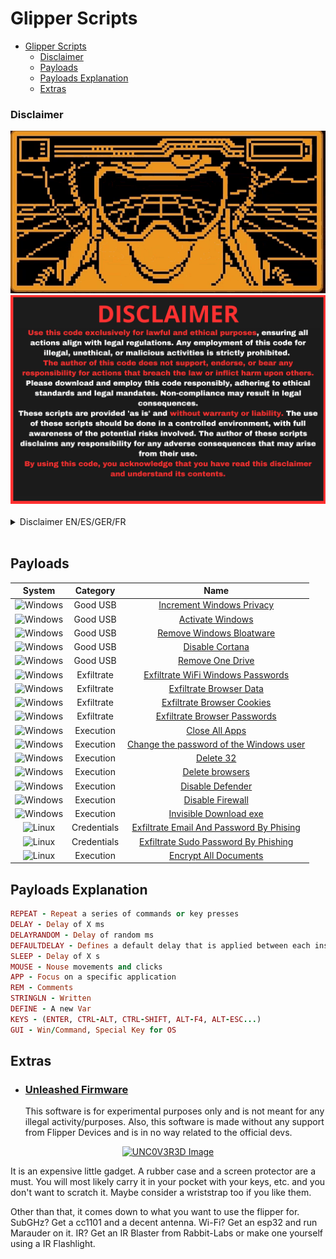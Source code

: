 # Glipper Scripts

- [Glipper Scripts](#glipper-scripts)
    - [Disclaimer](#disclaimer)
  - [Payloads](#payloads)
  - [Payloads Explanation](#payloads-explanation)
  - [Extras](#extras)



### Disclaimer


<div align=center>
  <img src="/main/img/logo-repository-2_0.gif" width="600" /><br>
  <img src="/main/img/DISCLAIMER.png" width="600" />
</div><br>

<details>
<summary>Disclaimer EN/ES/GER/FR</summary>

> [!WARNING] 
> # English
> Use this code exclusively for lawful and ethical purposes, ensuring all actions align with legal regulations. Any employment of this code for illegal, unethical, or malicious activities is strictly prohibited. 
> The author of this code does not support, endorse, or bear any responsibility for actions that breach the law or inflict harm upon others. Please download and employ this code responsibly, adhering to ethical standards and legal mandates. Non-compliance may result in legal consequences.
>
> These scripts are provided 'as is' and without warranty or liability. The use of these scripts should be done in a controlled environment, with full awareness of the potential risks involved. The author of these scripts disclaims any responsibility for any adverse consequences that may arise from their use.
>
> By using this code, you acknowledge that you have read this disclaimer and understand its contents.ims any responsibility for any adverse consequences that may arise from their use.

> [!WARNING] 
> # Deutsch
> Verwenden Sie diesen Code ausschließlich für rechtmäßige und ethische Zwecke und stellen Sie sicher, dass alle Aktionen den gesetzlichen Bestimmungen entsprechen. Jede Verwendung dieses Codes für illegale, unethische oder böswillige Zwecke ist strengstens verboten. Der Autor dieses Codes unterstützt, befürwortet oder übernimmt keine Verantwortung für Handlungen, die gegen das Gesetz verstoßen oder anderen Schaden zufügen. Bitte laden Sie diesen Code herunter und verwenden Sie ihn verantwortungsvoll, unter Einhaltung der ethischen Standards und gesetzlichen Vorschriften. Bei Nichteinhaltung kann es zu rechtlichen Konsequenzen kommen.
> 
> Diese Skripte werden "wie besehen" und ohne Gewährleistung oder Haftung bereitgestellt. Die Verwendung dieser Skripte sollte in einer kontrollierten Umgebung erfolgen, in vollem Bewusstsein der potenziellen Risiken. Der Autor dieser Skripte lehnt jede Verantwortung für negative Folgen ab, die aus ihrer Verwendung entstehen können.
>
> Durch die Verwendung dieses Codes erkennen Sie an, dass Sie diesen Haftungsausschluss gelesen und verstanden haben.

> [!WARNING] 
> # Español
> Utilice este código exclusivamente para fines lícitos y éticos, asegurando que todas las acciones se ajusten a la normativa legal. Cualquier uso de este código para fines ilegales, poco éticos o maliciosos está estrictamente prohibido. El autor de este código no apoya, respalda ni se hace responsable de las acciones que infrinjan la ley o causen daños a terceros. Descargue y utilice este código de forma responsable, respetando las normas éticas y las obligaciones legales. El incumplimiento puede acarrear consecuencias legales.
>
>Estos scripts se proporcionan "tal cual" y sin garantía ni responsabilidad. El uso de estos scripts debe realizarse en un entorno controlado, con plena conciencia de los posibles riesgos. El autor de estos scripts declina cualquier responsabilidad por las consecuencias adversas que puedan surgir de su uso.
>
>Al utilizar este código, reconoce que ha leído este descargo de responsabilidad y que comprende su contenido.

> [!WARNING] 
> # Française
> Utilisez ce code exclusivement à des fins légales et éthiques, en vous assurant que toutes les actions sont conformes à la réglementation juridique. Toute utilisation de ce code à des fins illégales, contraires à l'éthique ou malveillantes est strictement interdite. L'auteur de ce code ne soutient, n'approuve ni ne porte aucune responsabilité pour les actes qui enfreignent la loi ou causent du tort à autrui. Veuillez télécharger et utiliser ce code de manière responsable, en respectant les normes éthiques et les obligations légales. Le non-respect de ces conditions peut entraîner des conséquences juridiques.
>
>Ces scripts sont fournis "tels quels" et sans garantie ni responsabilité. L'utilisation de ces scripts doit être effectuée dans un environnement contrôlé, avec une pleine conscience des risques potentiels encourus. L'auteur de ces scripts décline toute responsabilité pour les conséquences négatives pouvant résulter de leur utilisation.
>
>En utilisant ce code, vous reconnaissez avoir lu cette clause de non-responsabilité et en comprendre le contenu.

</details><br>


## Payloads

|System|Category|Name|
|:--:|:--:|:--:|
|![Windows](https://img.shields.io/badge/Windows-0078D6?style=for-the-badge&logo=windows&logoColor=white)|Good USB|[Increment Windows Privacy](https://github.com/Zenin0/Glipper_Scripts/tree/main/Windows/GoodUSB/Privacy_Windows)
|![Windows](https://img.shields.io/badge/Windows-0078D6?style=for-the-badge&logo=windows&logoColor=white)|Good USB|[Activate Windows](https://github.com/Zenin0/Glipper_Scripts/tree/main/Windows/GoodUSB/Activate_Windows)
|![Windows](https://img.shields.io/badge/Windows-0078D6?style=for-the-badge&logo=windows&logoColor=white)|Good USB|[Remove Windows Bloatware](https://github.com/Zenin0/Glipper_Scripts/tree/main/Windows/GoodUSB/Bloatware_removal)
|![Windows](https://img.shields.io/badge/Windows-0078D6?style=for-the-badge&logo=windows&logoColor=white)|Good USB|[Disable Cortana](https://github.com/Zenin0/Glipper_Scripts/tree/main/Windows/GoodUSB/Disable_Cortana)
|![Windows](https://img.shields.io/badge/Windows-0078D6?style=for-the-badge&logo=windows&logoColor=white)|Good USB|[Remove One Drive](https://github.com/Zenin0/Glipper_Scripts/tree/main/Windows/GoodUSB/OneDrive_Removal)
|![Windows](https://img.shields.io/badge/Windows-0078D6?style=for-the-badge&logo=windows&logoColor=white)|Exfiltrate|[Exfiltrate WiFi Windows Passwords](https://github.com/Zenin0/Glipper_Scripts/tree/main/Windows/Exfilaration/WWifiPasswords)
|![Windows](https://img.shields.io/badge/Windows-0078D6?style=for-the-badge&logo=windows&logoColor=white)|Exfiltrate|[Exfiltrate Browser Data](https://github.com/Zenin0/Glipper_Scripts/tree/main/Windows/Exfilaration/BrowserData)
|![Windows](https://img.shields.io/badge/Windows-0078D6?style=for-the-badge&logo=windows&logoColor=white)|Exfiltrate|[Exfiltrate Browser Cookies](https://github.com/Zenin0/Glipper_Scripts/tree/main/Windows/Exfilaration/ExportCookiesBrowsers)
|![Windows](https://img.shields.io/badge/Windows-0078D6?style=for-the-badge&logo=windows&logoColor=white)|Exfiltrate|[Exfiltrate Browser Passwords](https://github.com/Zenin0/Glipper_Scripts/tree/main/Windows/Exfilaration/SendPasswords)
|![Windows](https://img.shields.io/badge/Windows-0078D6?style=for-the-badge&logo=windows&logoColor=white)|Execution|[Close All Apps](https://github.com/Zenin0/Glipper_Scripts/tree/main/Windows/Executions/CloseAllApps)
|![Windows](https://img.shields.io/badge/Windows-0078D6?style=for-the-badge&logo=windows&logoColor=white)|Execution|[Change the password of the Windows user](https://github.com/Zenin0/Glipper_Scripts/tree/main/Windows/Executions/Change_the_password_of_the_windows_user)
|![Windows](https://img.shields.io/badge/Windows-0078D6?style=for-the-badge&logo=windows&logoColor=white)|Execution|[Delete 32](https://github.com/Zenin0/Glipper_Scripts/tree/main/Windows/Exfilaration/Delete32)
|![Windows](https://img.shields.io/badge/Windows-0078D6?style=for-the-badge&logo=windows&logoColor=white)|Execution|[Delete browsers](https://github.com/Zenin0/Glipper_Scripts/tree/main/Windows/Executions/SendPasswords)
|![Windows](https://img.shields.io/badge/Windows-0078D6?style=for-the-badge&logo=windows&logoColor=white)|Execution|[Disable Defender](https://github.com/Zenin0/Glipper_Scripts/tree/main/Windows/Executions/DisableDefender)
|![Windows](https://img.shields.io/badge/Windows-0078D6?style=for-the-badge&logo=windows&logoColor=white)|Execution|[Disable Firewall](https://github.com/Zenin0/Glipper_Scripts/tree/main/Windows/Executions/DisableFirewall)
|![Windows](https://img.shields.io/badge/Windows-0078D6?style=for-the-badge&logo=windows&logoColor=white)|Execution|[Invisible Download exe](https://github.com/Zenin0/Glipper_Scripts/tree/main/Windows/Executions/Invisible_DownExec)
|![Linux](https://img.shields.io/badge/Linux-FCC624?style=for-the-badge&logo=linux&logoColor=black)|Credentials|[Exfiltrate Email And Password By Phising](https://github.com/Zenin0/Glipper_Scripts/tree/main/Linux/Exfiltration/ExfiltrateEmailAndPasswordByPhising)
|![Linux](https://img.shields.io/badge/Linux-FCC624?style=for-the-badge&logo=linux&logoColor=black)|Credentials|[Exfiltrate Sudo Password By Phishing](https://github.com/Zenin0/Glipper_Scripts/tree/main/Linux/Exfiltration/ExfiltrateSudoPasswordByPhising)
|![Linux](https://img.shields.io/badge/Linux-FCC624?style=for-the-badge&logo=linux&logoColor=black)|Execution|[Encrypt All Documents](https://github.com/Zenin0/Glipper_Scripts/tree/main/Linux/Execution/EncryptAllDocuments_Linux)



## Payloads Explanation

```ruby
REPEAT - Repeat a series of commands or key presses
DELAY - Delay of X ms
DELAYRANDOM - Delay of random ms
DEFAULTDELAY - Defines a default delay that is applied between each instruction
SLEEP - Delay of X s
MOUSE - Nouse movements and clicks
APP - Focus on a specific application
REM - Comments
STRINGLN - Written
DEFINE - A new Var
KEYS - (ENTER, CTRL-ALT, CTRL-SHIFT, ALT-F4, ALT-ESC...)
GUI - Win/Command, Special Key for OS
```

## Extras

- ### [Unleashed Firmware](https://github.com/DarkFlippers/unleashed-firmware)
  This software is for experimental purposes only and is not meant for any illegal activity/purposes.
  Also, this software is made without any support from Flipper Devices and is in no way related to the official devs.

<p align="center">
  <a href="https://github.com/UNC0V3R3D/Flipper_Zero-BadUsb">
    <img src="https://user-images.githubusercontent.com/10697207/186202043-26947e28-b1cc-459a-8f20-ffcc7fc0c71c.png" alt="UNC0V3R3D Image" style="width: 40em;">
  </a>
</p>

It is an expensive little gadget. A rubber case and a screen protector are a must. You will most likely carry it in your pocket with your keys, etc. and you don't want to scratch it. Maybe consider a wriststrap too if you like them.

Other than that, it comes down to what you want to use the flipper for. SubGHz? Get a cc1101 and a decent antenna. Wi-Fi? Get an esp32 and run Marauder on it. IR? Get an IR Blaster from Rabbit-Labs or make one yourself using a IR Flashlight.
